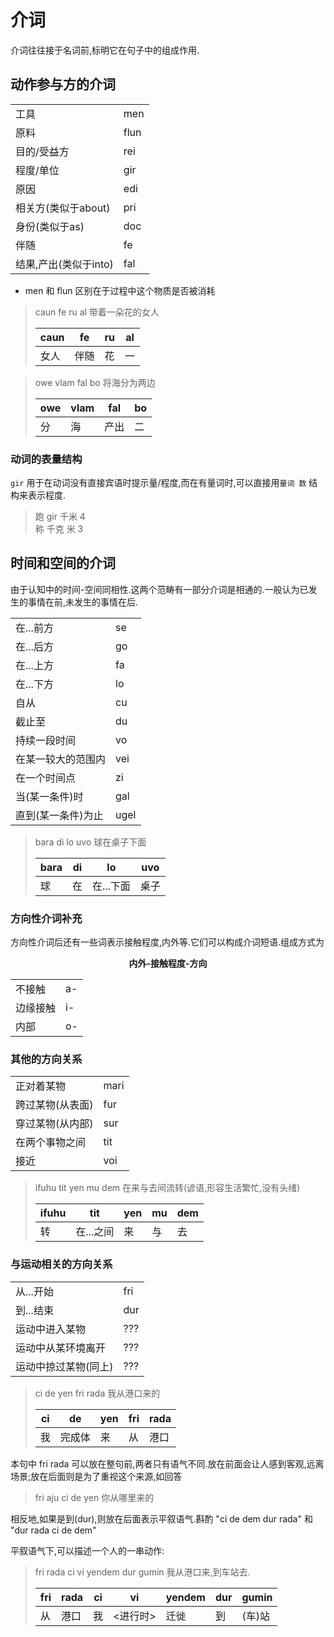 # 介词

介词往往接于名词前,标明它在句子中的组成作用.
## 动作参与方的介词

| | |
|---|---|
|工具|men|
|原料|flun|
|目的/受益方|rei |
|程度/单位|gir |
|原因|edi|
|相关方(类似于about)|pri|
|身份(类似于as)| doc|
|伴随|fe|
|结果,产出(类似于into)|fal|
- men 和 flun 区别在于过程中这个物质是否被消耗

>caun fe ru al 带着一朵花的女人
>
>|caun|fe|ru|al|
>|---|---|---|---|
>|女人|伴随|花|一|

>owe vlam fal bo 将海分为两边
>
>|owe|vlam|fal|bo|
>|---|---|---|---|
>|分|海|产出|二|

### 动词的表量结构
`gir` 用于在动词没有直接宾语时提示量/程度,而在有量词时,可以直接用`量词 数` 结构来表示程度.

> 跑 gir 千米 4  
> 称 千克 米 3

## 时间和空间的介词

由于认知中的时间-空间同相性.这两个范畴有一部分介词是相通的.一般认为已发生的事情在前,未发生的事情在后.

| | |
|---|---|
|在...前方|se|
|在...后方|go|
|在...上方|fa|
|在...下方|lo|
|自从|cu|
|截止至|du|
|持续一段时间|vo|
|在某一较大的范围内|vei|
|在一个时间点|zi|
|当(某一条件)时|gal|
|直到(某一条件)为止|ugel|

>bara di lo uvo 球在桌子下面
>
>|bara|di|lo|uvo|
>|---|---|---|---|
>|球|在|在...下面|桌子|

### 方向性介词补充
方向性介词后还有一些词表示接触程度,内外等.它们可以构成介词短语.组成方式为

<div style="text-align: center;"> <b>内外-接触程度-方向</b></div>

| | |
|---|---|
|不接触|a-|
|边缘接触|i-|
|内部|o-|

### 其他的方向关系

| | |
|---|---|
|正对着某物|mari|
|跨过某物(从表面)|fur|
|穿过某物(从内部)|sur|
|在两个事物之间|tit|
|接近|voi|

>ifuhu tit yen mu dem 在来与去间流转(谚语,形容生活繁忙,没有头绪)
>
>|ifuhu|tit|yen|mu|dem|
>|---|---|---|---|---|
>|转|在...之间|来|与|去|
### 与运动相关的方向关系

| | |
|---|---|
|从...开始|fri|
|到...结束|dur|
|运动中进入某物|???|
|运动中从某环境离开|???|
|运动中掠过某物(同上)|???|

>ci de yen fri rada 我从港口来的
>
>|ci|de|yen|fri|rada|
>|---|---|---|---|---|
>|我|完成体|来|从|港口|

本句中 fri rada 可以放在整句前,两者只有语气不同.放在前面会让人感到客观,远离场景;放在后面则是为了重视这个来源,如回答

> fri aju ci de yen 你从哪里来的

相反地,如果是到(dur),则放在后面表示平叙语气.斟酌 "ci de dem dur rada" 和 "dur rada ci de dem"

平叙语气下,可以描述一个人的一串动作:

>fri rada ci vi yendem dur gumin 我从港口来,到车站去.
>
>|fri|rada|ci|vi| yendem|dur|gumin|
>|---|---|---|---|---|---|---|
>|从|港口|我|<进行时>|迁徙|到|(车)站|